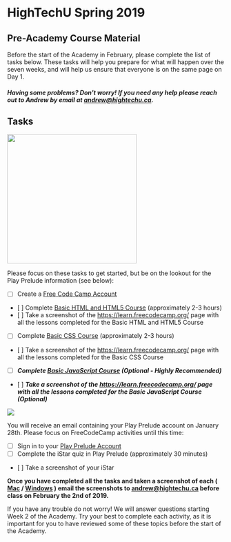 # HighTechU Spring 2019

## Pre-Academy Course Material

Before the start of the Academy in February, please complete the list of tasks below. These tasks will help you prepare for what will happen over the seven weeks, and will help us ensure that everyone is on the same page on Day 1. 

##### Having some problems? Don't worry! If you need any help please reach out to Andrew by email at andrew@hightechu.ca.

## Tasks

<img width="300px" height="auto" src="https://a6b7b9c6.stackpathcdn.com/wp-content/uploads/2018/04/logo-freecodecamp.png?x13365">

Please focus on these tasks to get started, but be on the lookout for the Play Prelude information (see below):

- [ ] Create a [Free Code Camp Account](https://www.freecodecamp.org/)
- [ ] Complete [Basic HTML and HTML5 Course](https://learn.freecodecamp.org/responsive-web-design/basic-html-and-html5) (approximately 2-3 hours)
- [ ] Take a screenshot of the https://learn.freecodecamp.org/ page with all the lessons completed for the Basic HTML and HTML5 Course
- [ ] Complete [Basic CSS Course](https://learn.freecodecamp.org/responsive-web-design/basic-css) (approximately 2-3 hours)
- [ ] Take a screenshot of the https://learn.freecodecamp.org/ page with all the lessons completed for the Basic CSS Course
- [ ] ***Complete [Basic JavaScript Course](https://learn.freecodecamp.org/javascript-algorithms-and-data-structures/basic-javascript) (Optional - Highly Recommended)***
- [ ] ***Take a screenshot of the https://learn.freecodecamp.org/ page with all the lessons completed for the Basic JavaScript Course (Optional)***

<img src="https://www.playprelude.com/wp-content/uploads/2016/07/prelude-logo-header.png">

You will receive an email containing your Play Prelude account on January 28th. Please focus on FreeCodeCamp activities until this time:

- [ ] Sign in to your [Play Prelude Account](http://www.playprelude.com/istar/)
- [ ] Complete the iStar quiz in Play Prelude (approximately 30 minutes)
- [ ] Take a screenshot of your iStar

**Once you have completed all the tasks and taken a screenshot of each ( [Mac](https://support.apple.com/en-ca/HT201361) / [Windows](https://support.microsoft.com/en-ca/help/13776/windows-use-snipping-tool-to-capture-screenshots) ) email the screenshots to andrew@hightechu.ca before class on February the 2nd of 2019.**

If you have any trouble do not worry! We will answer questions starting Week 2 of the Academy. Try your best to complete each activity, as it is important for you to have reviewed some of these topics before the start of the Academy.

